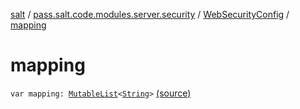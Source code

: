 [salt](../../index.md) / [pass.salt.code.modules.server.security](../index.md) / [WebSecurityConfig](index.md) / [mapping](./mapping.md)

# mapping

`var mapping: `[`MutableList`](https://kotlinlang.org/api/latest/jvm/stdlib/kotlin.collections/-mutable-list/index.html)`<`[`String`](https://kotlinlang.org/api/latest/jvm/stdlib/kotlin/-string/index.html)`>` [(source)](https://github.com/kurbaniec-tgm/salt/tree/master/code/modules/server/security/WebSecurityConfig.kt#L18)